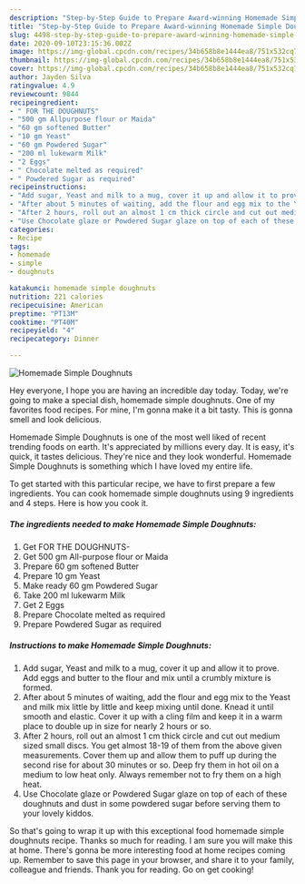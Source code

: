 ```yaml
---
description: "Step-by-Step Guide to Prepare Award-winning Homemade Simple Doughnuts"
title: "Step-by-Step Guide to Prepare Award-winning Homemade Simple Doughnuts"
slug: 4498-step-by-step-guide-to-prepare-award-winning-homemade-simple-doughnuts
date: 2020-09-10T23:15:36.002Z
image: https://img-global.cpcdn.com/recipes/34b658b8e1444ea8/751x532cq70/homemade-simple-doughnuts-recipe-main-photo.jpg
thumbnail: https://img-global.cpcdn.com/recipes/34b658b8e1444ea8/751x532cq70/homemade-simple-doughnuts-recipe-main-photo.jpg
cover: https://img-global.cpcdn.com/recipes/34b658b8e1444ea8/751x532cq70/homemade-simple-doughnuts-recipe-main-photo.jpg
author: Jayden Silva
ratingvalue: 4.9
reviewcount: 9844
recipeingredient:
- " FOR THE DOUGHNUTS"
- "500 gm Allpurpose flour or Maida"
- "60 gm softened Butter"
- "10 gm Yeast"
- "60 gm Powdered Sugar"
- "200 ml lukewarm Milk"
- "2 Eggs"
- " Chocolate melted as required"
- " Powdered Sugar as required"
recipeinstructions:
- "Add sugar, Yeast and milk to a mug, cover it up and allow it to prove. Add eggs and butter to the flour and mix until a crumbly mixture is formed."
- "After about 5 minutes of waiting, add the flour and egg mix to the Yeast and milk mix little by little and keep mixing until done. Knead it until smooth and elastic. Cover it up with a cling film and keep it in a warm place to double up in size for nearly 2 hours or so."
- "After 2 hours, roll out an almost 1 cm thick circle and cut out medium sized small discs. You get almost 18-19 of them from the above given measurements. Cover them up and allow them to puff up during the second rise for about 30 minutes or so. Deep fry them in hot oil on a medium to low heat only. Always remember not to fry them on a high heat."
- "Use Chocolate glaze or Powdered Sugar glaze on top of each of these doughnuts and dust in some powdered sugar before serving them to your lovely kiddos."
categories:
- Recipe
tags:
- homemade
- simple
- doughnuts

katakunci: homemade simple doughnuts 
nutrition: 221 calories
recipecuisine: American
preptime: "PT13M"
cooktime: "PT40M"
recipeyield: "4"
recipecategory: Dinner

---
```



![Homemade Simple Doughnuts](https://img-global.cpcdn.com/recipes/34b658b8e1444ea8/751x532cq70/homemade-simple-doughnuts-recipe-main-photo.jpg)

Hey everyone, I hope you are having an incredible day today. Today, we're going to make a special dish, homemade simple doughnuts. One of my favorites food recipes. For mine, I'm gonna make it a bit tasty. This is gonna smell and look delicious.

Homemade Simple Doughnuts is one of the most well liked of recent trending foods on earth. It's appreciated by millions every day. It is easy, it's quick, it tastes delicious. They're nice and they look wonderful. Homemade Simple Doughnuts is something which I have loved my entire life.




To get started with this particular recipe, we have to first prepare a few ingredients. You can cook homemade simple doughnuts using 9 ingredients and 4 steps. Here is how you cook it.

<!--inarticleads1-->

##### The ingredients needed to make Homemade Simple Doughnuts:

1. Get  FOR THE DOUGHNUTS-
1. Get 500 gm All-purpose flour or Maida
1. Prepare 60 gm softened Butter
1. Prepare 10 gm Yeast
1. Make ready 60 gm Powdered Sugar
1. Take 200 ml lukewarm Milk
1. Get 2 Eggs
1. Prepare  Chocolate melted as required
1. Prepare  Powdered Sugar as required




<!--inarticleads2-->

##### Instructions to make Homemade Simple Doughnuts:

1. Add sugar, Yeast and milk to a mug, cover it up and allow it to prove. Add eggs and butter to the flour and mix until a crumbly mixture is formed.
1. After about 5 minutes of waiting, add the flour and egg mix to the Yeast and milk mix little by little and keep mixing until done. Knead it until smooth and elastic. Cover it up with a cling film and keep it in a warm place to double up in size for nearly 2 hours or so.
1. After 2 hours, roll out an almost 1 cm thick circle and cut out medium sized small discs. You get almost 18-19 of them from the above given measurements. Cover them up and allow them to puff up during the second rise for about 30 minutes or so. Deep fry them in hot oil on a medium to low heat only. Always remember not to fry them on a high heat.
1. Use Chocolate glaze or Powdered Sugar glaze on top of each of these doughnuts and dust in some powdered sugar before serving them to your lovely kiddos.




So that's going to wrap it up with this exceptional food homemade simple doughnuts recipe. Thanks so much for reading. I am sure you will make this at home. There's gonna be more interesting food at home recipes coming up. Remember to save this page in your browser, and share it to your family, colleague and friends. Thank you for reading. Go on get cooking!
